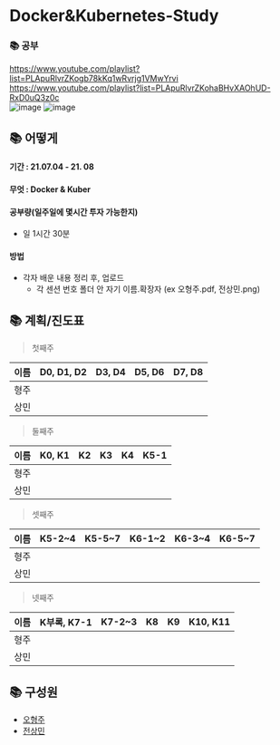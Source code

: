 # Docker&Kubernetes-Study

### 📚 공부
https://www.youtube.com/playlist?list=PLApuRlvrZKogb78kKq1wRvrjg1VMwYrvi  
https://www.youtube.com/playlist?list=PLApuRlvrZKohaBHvXAOhUD-RxD0uQ3z0c  
![image](https://user-images.githubusercontent.com/45033215/124386345-ebcb8480-dd14-11eb-814f-f473fdc5bc1d.png)
![image](https://user-images.githubusercontent.com/45033215/124386330-dfdfc280-dd14-11eb-9716-010179ba3af2.png)

## 📚 어떻게
#### 기간 : 21.07.04 - 21. 08
#### 무엇 : Docker & Kuber
#### 공부량(일주일에 몇시간 투자 가능한지)
* 일 1시간 30분
#### 방법
* 각자 배운 내용 정리 후, 업로드
  * 각 센션 번호 폴더 안 자기 이름.확장자 (ex 오형주.pdf, 전상민.png)

## 📚 계획/진도표
> 첫째주

|이름|D0, D1, D2|D3, D4|D5, D6|D7, D8|
|------|---|---|---|---|
|형주|||||
|상민|||||

> 둘째주

|이름|K0, K1|K2|K3|K4|K5-1|
|------|---|---|---|---|---|
|형주||||||
|상민||||||

> 셋째주

|이름|K5-2~4|K5-5~7|K6-1~2|K6-3~4|K6-5~7|
|------|---|---|---|---|---|
|형주||||||
|상민||||||

> 넷째주

|이름|K부록, K7-1|K7-2~3|K8|K9|K10, K11|
|------|---|---|---|---|---|
|형주||||||
|상민||||||

## 📚 구성원
* [오형주](https://github.com/Loonie95)  
* [전상민](https://github.com/sangmandu)  
